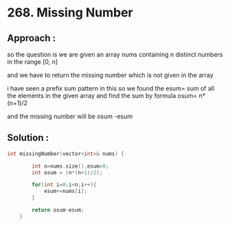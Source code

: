 # 268. Missing Number

## Approach :
so the question is we are given an array nums containing n distinct numbers in the range [0, n]

and we have to return the missing number which is not given in  the array

i have seen a prefix sum pattern in this so we found the esum= sum of all the elements in the given array and find the sum by formula osum=  n*(n+1)/2

and the missing number will be osum -esum

## Solution :
```cpp
int missingNumber(vector<int>& nums) {

        int n=nums.size(),esum=0;
        int osum = (n*(n+1)/2);

        for(int i=0;i<n;i++){
            esum+=nums[i];
        }

        return osum-esum;
    }
```
